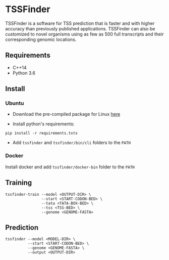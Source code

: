 # TSSFinder

TSSFinder is a software for TSS prediction that is faster and with higher accuracy than previously published applications. TSSFinder can also be customized to novel organisms using as few as 500 full transcripts and their corresponding genomic locations.

## Requirements

- C++14
- Python 3.6

## Install

### Ubuntu

- Download the pre-compiled package for Linux [here](https://github.com/tssfinder/tssfinder.github.io/releases/download/v1.0.0/tssfinder-linux.zip)

- Install python's requirements:

```
pip install -r requirements.txtx
```

- Add `tssfinder` and `tssfinder/bin/cli` folders to the `PATH`

### Docker

Install docker and add `tssfinder/docker-bin` folder to the `PATH`

## Training

```
tssfinder-train --model <OUTPUT-DIR> \
                --start <START-CODON-BED> \
                --tata <TATA-BOX-BED> \
                --tss <TSS-BED> \
                --genome <GENOME-FASTA> 
```

## Prediction

```
tssfinder --model <MODEL-DIR> \
          --start <START-CODON-BED> \
          --genome <GENOME-FASTA> \
          --output <OUTPUT-DIR>
```
